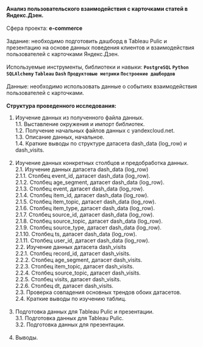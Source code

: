 <b>Анализ пользовательского взаимодействия с карточками статей в Яндекс.Дзен.</b><br/><br/>
Сфера проекта: <b>e-commerce</b><br/><br/>
Задание: необходимо подготовить дашборд в Tableau Pulic и презентацию на основе данных поведения клиентов и взаимодействия пользователей с карточками Яндекс.Дзен.<br/><br/>
Используемые инструменты, библиотеки и навыки: <b>`PostgreSQL` `Python` `SQLAlchemy`  `Tableau` `Dash` `Продуктовые метрики` `Построение дашбордов`</b><br/><br/>
Данные: необходимо использовать данные о событиях взаимодействия пользователей с карточками.<br/><br/>
<b>Структура проведенного исследования: </b><br/>
1. Изучение данных из полученного файла данных.<br/>
1.1. Выставление окружения и импорт библиотек.<br/>
1.2. Получение начальных файлов данных с yandexcloud.net.<br/>
1.3. Описание данных, начальное.<br/>
1.4. Краткие выводы по структуре датасета dash_data (log_row) и dash_visits.<br/><br/>
2. Изучение данных конкретных столбцов и предобработка данных.<br/>
2.1. Изучение данных датасета dash_data (log_row)<br/>
2.1.1. Столбец event_id, датасет dash_data (log_row).<br/>
2.1.2. Столбец age_segment, датасет dash_data (log_row).<br/>
2.1.3. Столбец event, датасет dash_data (log_row).<br/>
2.1.4. Столбец item_id, датасет dash_data (log_row).<br/>
2.1.5. Столбец item_topic, датасет dash_data (log_row).<br/>
2.1.6. Столбец item_type, датасет dash_data (log_row).<br/>
2.1.7. Столбец source_id, датасет dash_data (log_row).<br/>
2.1.8. Столбец source_topic, датасет dash_data (log_row).<br/>
2.1.9. Столбец source_type, датасет dash_data (log_row).<br/>
2.1.10. Столбец ts, датасет dash_data (log_row).<br/>
2.1.11. Столбец user_id, датасет dash_data (log_row).<br/>
2.2. Изучение данных датасета dash_visits<br/>
2.2.1. Столбец record_id, датасет dash_visits.<br/>
2.2.2. Столбец age_segment, датасет dash_visits.<br/>
2.2.3. Столбец item_topic, датасет dash_visits.<br/>
2.2.4. Столбец source_topic, датасет dash_visits.<br/>
2.2.5. Столбец visits, датасет dash_visits.<br/>
2.2.6. Столбец dt, датасет dash_visits.<br/>
2.3. Проверка совпадения основных трендов обоих датасетов.<br/>
2.4. Краткие выводы по изучению таблиц.<br/><br/>
3. Подготовка данных для Tableau Pulic и презентации.<br/>
3.1. Подготовка данных для Tableau Pulic.<br/>
3.2. Подготовка данных для презентации.<br/><br/>
4. Выводы.
